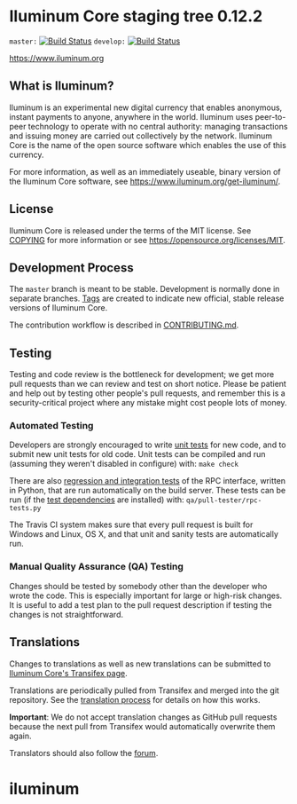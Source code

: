 Iluminum Core staging tree 0.12.2
===============================

`master:` [![Build Status](https://travis-ci.org/iluminumpay/iluminum.svg?branch=master)](https://travis-ci.org/iluminumpay/iluminum) `develop:` [![Build Status](https://travis-ci.org/iluminumpay/iluminum.svg?branch=develop)](https://travis-ci.org/iluminumpay/iluminum/branches)

https://www.iluminum.org


What is Iluminum?
----------------

Iluminum is an experimental new digital currency that enables anonymous, instant
payments to anyone, anywhere in the world. Iluminum uses peer-to-peer technology
to operate with no central authority: managing transactions and issuing money
are carried out collectively by the network. Iluminum Core is the name of the open
source software which enables the use of this currency.

For more information, as well as an immediately useable, binary version of
the Iluminum Core software, see https://www.iluminum.org/get-iluminum/.


License
-------

Iluminum Core is released under the terms of the MIT license. See [COPYING](COPYING) for more
information or see https://opensource.org/licenses/MIT.

Development Process
-------------------

The `master` branch is meant to be stable. Development is normally done in separate branches.
[Tags](https://github.com/iluminumpay/iluminum/tags) are created to indicate new official,
stable release versions of Iluminum Core.

The contribution workflow is described in [CONTRIBUTING.md](CONTRIBUTING.md).

Testing
-------

Testing and code review is the bottleneck for development; we get more pull
requests than we can review and test on short notice. Please be patient and help out by testing
other people's pull requests, and remember this is a security-critical project where any mistake might cost people
lots of money.

### Automated Testing

Developers are strongly encouraged to write [unit tests](/doc/unit-tests.md) for new code, and to
submit new unit tests for old code. Unit tests can be compiled and run
(assuming they weren't disabled in configure) with: `make check`

There are also [regression and integration tests](/qa) of the RPC interface, written
in Python, that are run automatically on the build server.
These tests can be run (if the [test dependencies](/qa) are installed) with: `qa/pull-tester/rpc-tests.py`

The Travis CI system makes sure that every pull request is built for Windows
and Linux, OS X, and that unit and sanity tests are automatically run.

### Manual Quality Assurance (QA) Testing

Changes should be tested by somebody other than the developer who wrote the
code. This is especially important for large or high-risk changes. It is useful
to add a test plan to the pull request description if testing the changes is
not straightforward.

Translations
------------

Changes to translations as well as new translations can be submitted to
[Iluminum Core's Transifex page](https://www.transifex.com/projects/p/iluminum/).

Translations are periodically pulled from Transifex and merged into the git repository. See the
[translation process](doc/translation_process.md) for details on how this works.

**Important**: We do not accept translation changes as GitHub pull requests because the next
pull from Transifex would automatically overwrite them again.

Translators should also follow the [forum](https://www.iluminum.org/forum/topic/iluminum-worldwide-collaboration.88/).
# iluminum
